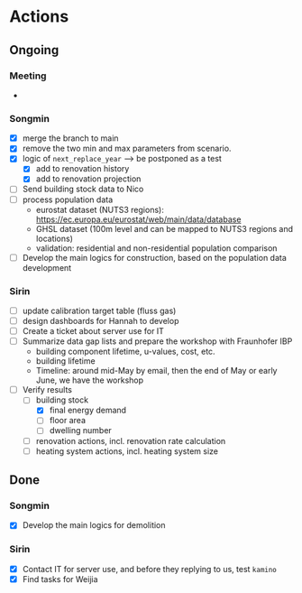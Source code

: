 # Actions

## Ongoing

### Meeting

* 

### Songmin

- [x] merge the branch to main
- [x] remove the two min and max parameters from scenario.
- [x] logic of `next_replace_year` --> be postponed as a test
  - [x] add to renovation history
  - [x] add to renovation projection
- [ ] Send building stock data to Nico
- [ ] process population data
  - eurostat dataset (NUTS3 regions): https://ec.europa.eu/eurostat/web/main/data/database
  - GHSL dataset (100m level and can be mapped to NUTS3 regions and locations)
  - validation: residential and non-residential population comparison
- [ ] Develop the main logics for construction, based on the population data development

### Sirin

- [ ] update calibration target table (fluss gas)
- [ ] design dashboards for Hannah to develop
- [ ] Create a ticket about server use for IT
- [ ] Summarize data gap lists and prepare the workshop with Fraunhofer IBP 
  - building component lifetime, u-values, cost, etc.
  - building lifetime
  - Timeline: around mid-May by email, then the end of May or early June, we have the workshop
- [ ] Verify results
  - [ ] building stock
    - [x] final energy demand
    - [ ] floor area
    - [ ] dwelling number
  - [ ] renovation actions, incl. renovation rate calculation
  - [ ] heating system actions, incl. heating system size

## Done

### Songmin

- [x] Develop the main logics for demolition

### Sirin

- [x] Contact IT for server use, and before they replying to us, test `kamino`
- [x] Find tasks for Weijia